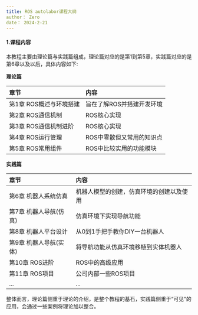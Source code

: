 ```yaml
---
title: ROS autolabor课程大纲
author： Zero
date： 2024-2-21
---
```


#### 1.课程内容

本教程主要由理论篇与实践篇组成，理论篇对应的是第1到第5章，实践篇对应的是第6章以及以后，具体内容如下:

**理论篇**

| **章节**                | **内容**                  |
| :---------------------- | :------------------------ |
| 第1章 ROS概述与环境搭建 | 旨在了解ROS并搭建开发环境 |
| 第2章 ROS通信机制       | ROS核心实现               |
| 第3章 ROS通信机制进阶   | ROS核心实现               |
| 第4章 ROS运行管理       | ROS中零散但又常用的知识点 |
| 第5章 ROS常用组件       | ROS中比较实用的功能模块   |

**实践篇**

| **章节**               | **内容**                                 |
| :--------------------- | :--------------------------------------- |
| 第6章 机器人系统仿真   | 机器人模型的创建，仿真环境的创建以及使用 |
| 第7章 机器人导航(仿真) | 仿真环境下实现导航功能                   |
| 第8章 机器人平台设计   | 从0到1手把手教你DIY一台机器人            |
| 第9章 机器人导航(实体) | 将导航功能从仿真环境移植到实体机器人     |
| 第10章 ROS进阶         | ROS中的高级应用                          |
| 第11章 ROS项目         | 公司内部一些ROS项目                      |
| ...                    | ...                                      |

整体而言，理论篇侧重于理论的介绍，是整个教程的基石，实践篇侧重于“可见"的应用，会通过一些案例将理论加以整合。